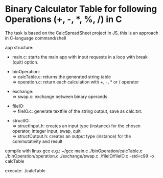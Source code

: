 # Binary Calculator Table for following Operations (+, -, *, %, /) in C


The task is based on the CalcSpreadSheet project in JS, this is an approach in C-language command/shell  

app structure:

+ main.c: starts the main app with input requests in a loop with break (quit) option.

+ binOperation:<br /> 
	=> calcTable.c: returns the generated string table<br />
	=> operation.c: return each calculation with +, -, * or / operator
+ exchange:<br />
	=> swap.c: exchange between binary operands<br />
+ fileIO: <br />
	=> fileIO.c: generate textfile of the string output, save as calc.txt.<br />
+ structIO:<br />
	=> structInput.h: creates an input type (instance) for the chosen operator, integer input, swap, quit<br />
	=> structOutput.h: creates an output type (instance) for the commutativity and result<br />

compile with linux gcc e.g.:
~/gcc main.c ./binOperation/calcTable.c ./binOperation/operation.c ./exchange/swap.c ./fileIO/fileIO.c -std=c99 -o calcTable

execute:
./calcTable

